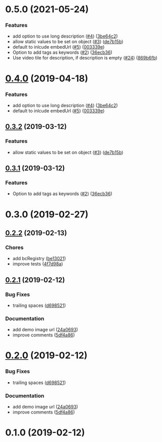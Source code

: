 <a name="0.5.0"></a>
# 0.5.0 (2021-05-24)

### Features

* add option to use long description ([#4](https://github.com/brightcove/videojs-schema/issues/4)) ([3be64c2](https://github.com/brightcove/videojs-schema/commit/3be64c2))
* allow static values to be set on object ([#3](https://github.com/brightcove/videojs-schema/issues/3)) ([de7b15b](https://github.com/brightcove/videojs-schema/commit/de7b15b))
* default to inlcude embedUrl ([#5](https://github.com/brightcove/videojs-schema/issues/5)) ([003339e](https://github.com/brightcove/videojs-schema/commit/003339e))
* Option to add tags as keywords ([#2](https://github.com/brightcove/videojs-schema/issues/2)) ([36ecb36](https://github.com/brightcove/videojs-schema/commit/36ecb36))
* Use video tile for description, if description is empty ([#24](https://github.com/brightcove/videojs-schema/issues/24)) ([869b6fb](https://github.com/brightcove/videojs-schema/commit/869b6fb))

<a name="0.4.0"></a>
# [0.4.0](https://github.com/brightcove/videojs-schema/compare/v0.3.2...v0.4.0) (2019-04-18)

### Features

* add option to use long description ([#4](https://github.com/brightcove/videojs-schema/issues/4)) ([3be64c2](https://github.com/brightcove/videojs-schema/commit/3be64c2))
* default to inlcude embedUrl ([#5](https://github.com/brightcove/videojs-schema/issues/5)) ([003339e](https://github.com/brightcove/videojs-schema/commit/003339e))

<a name="0.3.2"></a>
## [0.3.2](https://github.com/brightcove/videojs-schema/compare/v0.3.1...v0.3.2) (2019-03-12)

### Features

* allow static values to be set on object ([#3](https://github.com/brightcove/videojs-schema/issues/3)) ([de7b15b](https://github.com/brightcove/videojs-schema/commit/de7b15b))

<a name="0.3.1"></a>
## [0.3.1](https://github.com/brightcove/videojs-schema/compare/v0.3.0...v0.3.1) (2019-03-12)

### Features

* Option to add tags as keywords ([#2](https://github.com/brightcove/videojs-schema/issues/2)) ([36ecb36](https://github.com/brightcove/videojs-schema/commit/36ecb36))

<a name="0.3.0"></a>
# 0.3.0 (2019-02-27)

<a name="0.2.2"></a>
## [0.2.2](https://bithub.brightcove.com/bclifford/videojs-jsonld/compare/v0.2.1...v0.2.2) (2019-02-13)

### Chores

* add bcRegistry ([be13021](https://bithub.brightcove.com/bclifford/videojs-jsonld/commits/be13021))
* improve tests ([4f7d98a](https://bithub.brightcove.com/bclifford/videojs-jsonld/commits/4f7d98a))

<a name="0.2.1"></a>
## [0.2.1](https://bithub.brightcove.com/bclifford/videojs-jsonld/compare/v0.1.0...v0.2.1) (2019-02-12)

### Bug Fixes

* trailing spaces ([d698521](https://bithub.brightcove.com/bclifford/videojs-jsonld/commits/d698521))

### Documentation

* add demo image url ([24a0693](https://bithub.brightcove.com/bclifford/videojs-jsonld/commits/24a0693))
* improve comments ([5df4a86](https://bithub.brightcove.com/bclifford/videojs-jsonld/commits/5df4a86))

<a name="0.2.0"></a>
# [0.2.0](https://bithub.brightcove.com/bclifford/videojs-jsonld/compare/v0.1.0...v0.2.0) (2019-02-12)

### Bug Fixes

* trailing spaces ([d698521](https://bithub.brightcove.com/bclifford/videojs-jsonld/commits/d698521))

### Documentation

* add demo image url ([24a0693](https://bithub.brightcove.com/bclifford/videojs-jsonld/commits/24a0693))
* improve comments ([5df4a86](https://bithub.brightcove.com/bclifford/videojs-jsonld/commits/5df4a86))

<a name="0.1.0"></a>
# 0.1.0 (2019-02-12)

